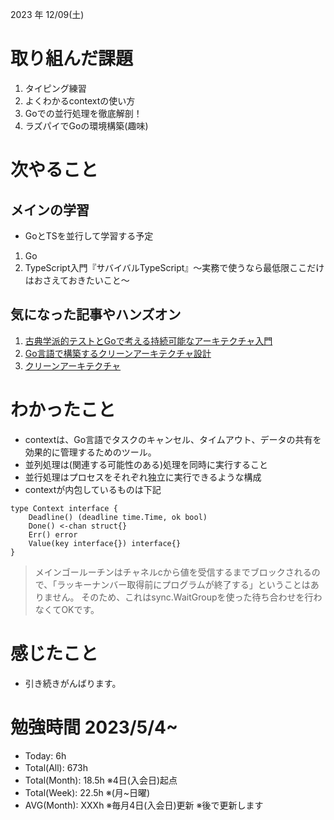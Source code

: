 2023 年 12/09(土)

# 取り組んだ課題
1. タイピング練習
2. よくわかるcontextの使い方
3. Goでの並行処理を徹底解剖！
4. ラズパイでGoの環境構築(趣味)
 
# 次やること

## メインの学習

* GoとTSを並行して学習する予定

1. Go
2. TypeScript入門『サバイバルTypeScript』〜実務で使うなら最低限ここだけはおさえておきたいこと〜

## 気になった記事やハンズオン
1. [古典学派的テストとGoで考える持続可能なアーキテクチャ入門](https://zenn.dev/jy8752/books/73769005e6afa9/viewer/chapter1)
2. [Go言語で構築するクリーンアーキテクチャ設計](https://techbookfest.org/product/9a3U54LBdKDE30ewPS6Ugn?productVariantID=itEzQN5gKZX8gXMmLTEXAB)
3. [クリーンアーキテクチャ](https://nuits.jp/entry/easiest-clean-architecture-2019-09)

# わかったこと

* contextは、Go言語でタスクのキャンセル、タイムアウト、データの共有を効果的に管理するためのツール。
* 並列処理は(関連する可能性のある)処理を同時に実行すること
* 並行処理はプロセスをそれぞれ独立に実行できるような構成
* contextが内包しているものは下記

```
type Context interface {
    Deadline() (deadline time.Time, ok bool)
    Done() <-chan struct{}
    Err() error
    Value(key interface{}) interface{}
}
```

> メインゴールーチンはチャネルcから値を受信するまでブロックされるので、「ラッキーナンバー取得前にプログラムが終了する」ということはありません。
そのため、これはsync.WaitGroupを使った待ち合わせを行わなくてOKです。

# 感じたこと

* 引き続きがんばります。

# 勉強時間 2023/5/4~

* Today: 6h
* Total(All): 673h　
* Total(Month): 18.5h ※4日(入会日)起点
* Total(Week): 22.5h ※(月~日曜)
* AVG(Month): XXXh ※毎月4日(入会日)更新 ※後で更新します
